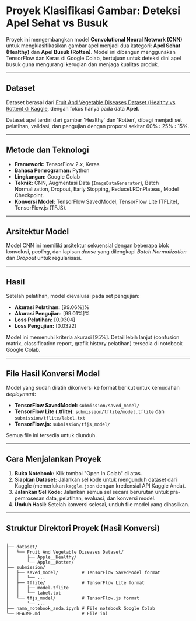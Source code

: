 # Proyek Klasifikasi Gambar: Deteksi Apel Sehat vs Busuk

Proyek ini mengembangkan model **Convolutional Neural Network (CNN)** untuk mengklasifikasikan gambar apel menjadi dua kategori: **Apel Sehat (Healthy)** dan **Apel Busuk (Rotten)**. Model ini dibangun menggunakan TensorFlow dan Keras di Google Colab, bertujuan untuk deteksi dini apel busuk guna mengurangi kerugian dan menjaga kualitas produk.

-----

## Dataset

Dataset berasal dari [Fruit And Vegetable Diseases Dataset (Healthy vs Rotten) di Kaggle](https://www.kaggle.com/datasets/muhammad0subhan/fruit-and-vegetable-disease-healthy-vs-rotten), dengan fokus hanya pada data **Apel**.

Dataset apel terdiri dari gambar 'Healthy' dan 'Rotten', dibagi menjadi set pelatihan, validasi, dan pengujian dengan proporsi sekitar 60% : 25% : 15%.

-----

## Metode dan Teknologi

  * **Framework:** TensorFlow 2.x, Keras
  * **Bahasa Pemrograman:** Python
  * **Lingkungan:** Google Colab
  * **Teknik:** CNN, Augmentasi Data (`ImageDataGenerator`), Batch Normalization, Dropout, Early Stopping, ReduceLROnPlateau, Model Checkpoint.
  * **Konversi Model:** TensorFlow SavedModel, TensorFlow Lite (TFLite), TensorFlow.js (TFJS).

-----

## Arsitektur Model

Model CNN ini memiliki arsitektur sekuensial dengan beberapa blok konvolusi, *pooling*, dan lapisan *dense* yang dilengkapi *Batch Normalization* dan *Dropout* untuk regularisasi.

-----

## Hasil

Setelah pelatihan, model dievaluasi pada set pengujian:

  * **Akurasi Pelatihan:** [99.06%]%
  * **Akurasi Pengujian:** [99.01%]%
  * **Loss Pelatihan:** [0.0304]
  * **Loss Pengujian:** [0.0322]

Model ini memenuhi kriteria akurasi [95%]. Detail lebih lanjut (confusion matrix, classification report, grafik history pelatihan) tersedia di notebook Google Colab.

-----

## File Hasil Konversi Model

Model yang sudah dilatih dikonversi ke format berikut untuk kemudahan *deployment*:

  * **TensorFlow SavedModel:** `submission/saved_model/`
  * **TensorFlow Lite (.tflite):** `submission/tflite/model.tflite` dan `submission/tflite/label.txt`
  * **TensorFlow.js:** `submission/tfjs_model/`

Semua file ini tersedia untuk diunduh.

-----

## Cara Menjalankan Proyek

1.  **Buka Notebook:** Klik tombol "Open In Colab" di atas.
2.  **Siapkan Dataset:** Jalankan sel kode untuk mengunduh dataset dari Kaggle (memerlukan `kaggle.json` dengan kredensial API Kaggle Anda).
3.  **Jalankan Sel Kode:** Jalankan semua sel secara berurutan untuk pra-pemrosesan data, pelatihan, evaluasi, dan konversi model.
4.  **Unduh Hasil:** Setelah konversi selesai, unduh file model yang dihasilkan.

-----

## Struktur Direktori Proyek (Hasil Konversi)

```
.
├── dataset/
│   └── Fruit And Vegetable Diseases Dataset/
│       ├── Apple__Healthy/
│       └── Apple__Rotten/
├── submission/
│   ├── saved_model/         # TensorFlow SavedModel format
│   │   └── ...
│   ├── tflite/              # TensorFlow Lite format
│   │   ├── model.tflite
│   │   └── label.txt
│   └── tfjs_model/          # TensorFlow.js format
│       └── ...
├── nama_notebook_anda.ipynb # File notebook Google Colab
└── README.md                # File ini
```
